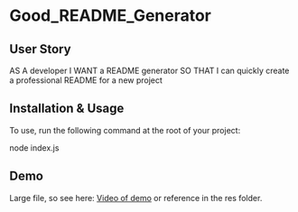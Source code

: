 # Good_README_Generator

## User Story

AS A developer
I WANT a README generator
SO THAT I can quickly create a professional README for a new project

## Installation & Usage

To use, run the following command at the root of your project:

node index.js

## Demo

Large file, so see here: [Video of demo](https://drive.google.com/file/d/1cL9HqPMQZobpbbDcvsYNTK-tBxN3fH08/view) or reference in the res folder.
    